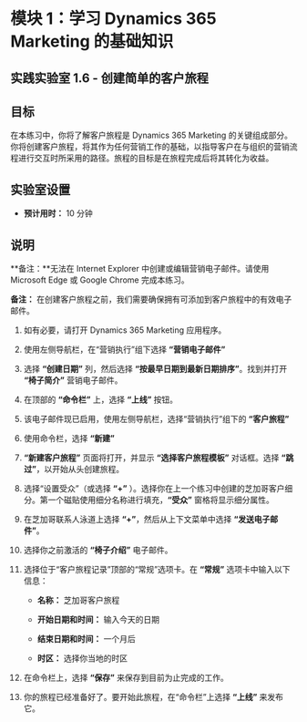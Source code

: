 ﻿---
lab:
    title: '实验室 1.6： 创建简单的客户旅程'
    module: '模块 1： 学习 Dynamics 365 Marketing 的基础知识'
---

模块 1：学习 Dynamics 365 Marketing 的基础知识
========================

## 实践实验室 1.6 - 创建简单的客户旅程

## 目标

在本练习中，你将了解客户旅程是 Dynamics 365 Marketing 的关键组成部分。你将创建客户旅程，将其作为任何营销工作的基础，以指导客户在与组织的营销流程进行交互时所采用的路径。旅程的目标是在旅程完成后将其转化为收益。

## 实验室设置

  - **预计用时：** 10 分钟

## 说明

**备注：**无法在 Internet Explorer 中创建或编辑营销电子邮件。请使用 Microsoft Edge 或 Google Chrome 完成本练习。

**备注：** 在创建客户旅程之前，我们需要确保拥有可添加到客户旅程中的有效电子邮件。 

1. 如有必要，请打开 Dynamics 365 Marketing 应用程序。 

2. 使用左侧导航栏，在“营销执行”组下选择 **“营销电子邮件”**

3. 选择 **“创建日期”** 列，然后选择 **“按最早日期到最新日期排序”**。找到并打开 **“椅子简介”** 营销电子邮件。 

4. 在顶部的 **“命令栏”** 上，选择 **“上线”** 按钮。 

5. 该电子邮件现已启用，使用左侧导航栏，选择“营销执行”组下的 **“客户旅程”**

6. 使用命令栏，选择 **“新建”** 

7. **“新建客户旅程”** 页面将打开，并显示 **“选择客户旅程模板”** 对话框。选择 **“跳过”**，以开始从头创建旅程。

8. 选择“设置受众”（或选择 **“+”** ）。选择你在上一个练习中创建的芝加哥客户细分。第一个磁贴使用细分名称进行填充，**“受众”** 窗格将显示细分属性。

9. 在芝加哥联系人泳道上选择 **“+”**，然后从上下文菜单中选择 **“发送电子邮件”**。

10. 选择你之前激活的 **“椅子介绍”** 电子邮件。 

11. 选择位于“客户旅程记录”顶部的“常规”选项卡。在 **“常规”** 选项卡中输入以下信息：

	- **名称：** 芝加哥客户旅程

	- **开始日期和时间：** 输入今天的日期

	- **结束日期和时间：** 一个月后

	- **时区：** 选择你当地的时区 

12. 在命令栏上，选择 **“保存”** 来保存到目前为止完成的工作。

13. 你的旅程已经准备好了。要开始此旅程，在“命令栏”上选择 **“上线”** 来发布它。
